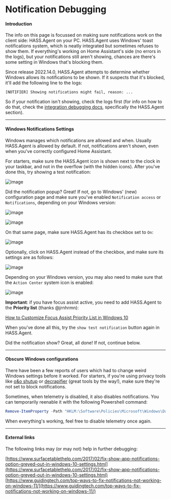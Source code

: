 # Notification Debugging

#### Introduction

The info on this page is focussed on making sure notifications work on the client side: HASS.Agent on your PC. HASS.Agent uses Windows' toast notifications system, which is neatly integrated but sometimes refuses to show them. If everything's working on Home Assistant's side (no errors in the logs), but your notifications still aren't showing, chances are there's some setting in Windows that's blocking them.

Since release 2022.14.0, HASS.Agent attempts to determine whether Windows allows its notifications to be shown. If it suspects that it's blocked, it'll add the following line to the logs:

`[NOTIFIER] Showing notifications might fail, reason: ...`

So if your notification isn't showing, check the logs first (for info on how to do that, check the [integration debugging docs](https://hassagent.readthedocs.io/en/latest/integration/debugging/#hassagent), specifically the HASS.Agent section).

----

#### Windows Notifications Settings

Windows manages which notifications are allowed and when. Usually HASS.Agent is allowed by default. If not, notifications aren't shown, even when you've correctly configured Home Assistant.

For starters, make sure the HASS.Agent icon is shown next to the clock in your taskbar, and not in the overflow (with the hidden icons). After you've done this, try showing a test notification:

![image](https://user-images.githubusercontent.com/81011038/203734681-2996439d-edc4-404e-a4e5-74ba4c9038d5.png)

Did the notification popup? Great! If not, go to Windows' (new) configuration page and make sure you've enabled `Notification access` or `Notifications`, depending on your Windows version:

![image](https://user-images.githubusercontent.com/81011038/160234660-4cf9875b-7961-4e52-882b-2e92cf14bf0a.png)

![image](https://user-images.githubusercontent.com/81011038/160234677-2ec285b7-2236-48a0-808c-1744c7940453.png)

On that same page, make sure HASS.Agent has its checkbox set to `On`:

![image](https://user-images.githubusercontent.com/81011038/160234705-37d0a079-b5e5-472a-9809-8629d5cf0b46.png)

Optionally, click on HASS.Agent instead of the checkbox, and make sure its settings are as follows:

![image](https://user-images.githubusercontent.com/81011038/160234724-db2f6336-d6d2-46c0-9856-52438a115ed6.png)

Depending on your Windows version, you may also need to make sure that the `Action Center` system icon is enabled:

![image](https://user-images.githubusercontent.com/81011038/160234962-8a1df96d-9aef-4771-a686-2b1b2b04bb87.png)

**Important**: if you have focus assist active, you need to add HASS.Agent to the **Priority list** (thanks @jrnhrmn):

[How to Customize Focus Assist Priority List in Windows 10](https://www.tenforums.com/tutorials/102205-customize-focus-assist-priority-list-windows-10-a.html)

When you've done all this, try the `show test notification` button again in HASS.Agent. 

Did the notification show? Great, all done! If not, continue below.

----

#### Obscure Windows configurations

There have been a few reports of users which had to change weird Windows settings before it worked. For starters, if you're using privacy tools like [o&o shutup](https://www.oo-software.com/en/shutup10) or [decrapifier](https://github.com/n1snt/Windows-Decrapifier) (great tools by the way!), make sure they're not set to block notifications.

Sometimes, when telemetry is disabled, it also disables notifications. You can temporarily reenable it with the following Powershell command:

```powershell
Remove-ItemProperty -Path "HKLM:\Software\Policies\Microsoft\Windows\DataCollection" -Name "AllowTelemetry"
```

When everything's working, feel free to disable telemetry once again.

----

#### External links

The following links may (or may not) help in further debugging:

[https://www.surfacetablethelp.com/2017/02/fix-show-app-notifications-option-greyed-out-in-windows-10-settings.html](https://www.surfacetablethelp.com/2017/02/fix-show-app-notifications-option-greyed-out-in-windows-10-settings.html)
[https://www.guidingtech.com/top-ways-to-fix-notifications-not-working-on-windows-11/](https://www.guidingtech.com/top-ways-to-fix-notifications-not-working-on-windows-11/)
